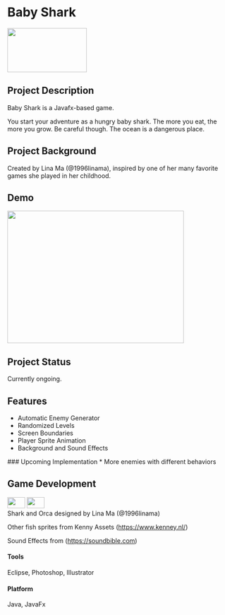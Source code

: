 # Baby Shark 
<img src="https://github.com/1996linama/BabyShark/blob/master/BabyShark/src/res/shark1.png" width="180" height="100" />

## <b>Project Description</b>
Baby Shark is a Javafx-based game.
  
You start your adventure as a hungry baby shark. The more you eat, the more you grow. Be careful though.
The ocean is a dangerous place.
<p>

## <b> Project Background</b>
Created by Lina Ma (@1996linama), inspired by one of her many favorite games she played in her childhood.
<p>
  
## <b> Demo </b> 
<img src="https://github.com/1996linama/BabyShark/blob/master/BabyShark/screenshot/screenshot.png" width="400" height="300" />

## <b> Project Status </b> 
Currently ongoing.<p>

## <b> Features </b>
* Automatic Enemy Generator
* Randomized Levels
* Screen Boundaries
* Player Sprite Animation
* Background and Sound Effects 
<p>
### Upcoming Implementation
* More enemies with different behaviors

## <b> Game Development </b>
<img src="https://github.com/1996linama/BabyShark/blob/master/BabyShark/src/res/shark1.png" width="40" height="25" /> <img src="https://github.com/1996linama/BabyShark/blob/master/BabyShark/src/res/orca1.png" width="40" height="25" /> <br>
Shark and Orca designed by Lina Ma (@1996linama)<p>
Other fish sprites from Kenny Assets (https://www.kenney.nl/)<p>
Sound Effects from (https://soundbible.com)  

#### Tools
Eclipse, Photoshop, Illustrator

#### Platform
Java, JavaFx

